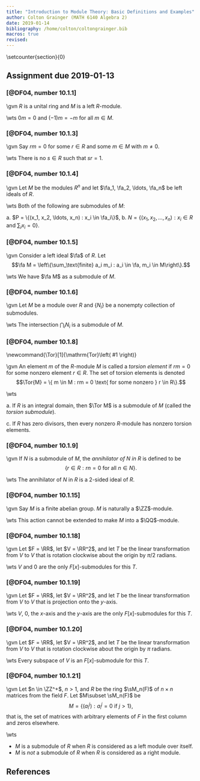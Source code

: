 ```yaml
---
title: "Introduction to Module Theory: Basic Definitions and Examples"
author: Colton Grainger (MATH 6140 Algebra 2)
date: 2019-01-14
bibliography: /home/colton/coltongrainger.bib
macros: true
revised:
---
```


\setcounter{section}{0}

## Assignment due 2019-01-13

### [@DF04, number 10.1.1]

\gvn $R$ is a unital ring and $M$ is a left $R$-module.

\wts $0m = 0$ and $(-1)m = -m$ for all $m \in M$.

### [@DF04, number 10.1.3]

\gvn Say $rm = 0$ for some $r \in R$ and some $m \in M$ with $m \neq 0$.

\wts There is no $s \in R$ such that $sr =1$.

### [@DF04, number 10.1.4]

\gvn Let $M$ be the modules $R^n$ and let $\fa_1, \fa_2, \ldots, \fa_n$ be left ideals of $R$.

\wts Both of the following are submodules of $M$:
    
a. $P = \{(x_1, x_2, \ldots, x_n) : x_i \in \fa_i\}$,
b. $N = \left\{(x_1, x_2, \ldots, x_n) : x_i \in R \text{ and } \sum_i x_i = 0\right\}$.

### [@DF04, number 10.1.5]

\gvn Consider a left ideal $\fa$ of $R$. Let $$\fa M = \left\{\sum_\text{finite} a_i m_i : a_i \in \fa, m_i \in M\right\}.$$

\wts We have $\fa M$ as a submodule of $M$.

### [@DF04, number 10.1.6]

\gvn Let $M$ be a module over $R$ and $\{N_i\}$ be a nonempty collection of submodules.

\wts The intersection $\bigcap_i N_i$ is a submodule of $M$.

### [@DF04, number 10.1.8]

\newcommand{\Tor}[1]{\mathrm{Tor}\left( #1 \right)}

\gvn An element $m$ of the $R$-module $M$ is called a *torsion element* if $rm = 0$ for some nonzero element $r \in R$. The set of torsion elements is denoted $$\Tor{M} = \{ m \in M : rm = 0 \text{ for some nonzero } r \in R\}.$$

\wts 

a. If $R$ is an integral domain, then $\Tor M$ is a submodule of $M$ (called the *torsion submodule*).

c. If $R$ has zero divisors, then every nonzero $R$-module has nonzero torsion elements.

### [@DF04, number 10.1.9]

\gvn If $N$ is a submodule of $M$, the *annihilator of $N$ in $R$* is defined to be $$\{r \in R : rn = 0 \text{ for all } n \in N\}.$$

\wts The annihilator of $N$ in $R$ is a $2$-sided ideal of $R$.

### [@DF04, number 10.1.15]

\gvn Say $M$ is a finite abelian group. $M$ is naturally a $\ZZ$-module. 

\wts This action cannot be extended to make $M$ into a $\QQ$-module.

### [@DF04, number 10.1.18]

\gvn Let $F = \RR$, let $V = \RR^2$, and let $T$ be the linear transformation from $V$ to $V$ that is rotation clockwise about the origin by $\pi / 2$ radians.

\wts $V$ and $0$ are the only $F[x]$-submodules for this $T$.

### [@DF04, number 10.1.19]

\gvn Let $F = \RR$, let $V = \RR^2$, and let $T$ be the linear transformation from $V$ to $V$ that is projection onto the $y$-axis. 

\wts $V$, $0$, the $x$-axis and the $y$-axis are the only $F[x]$-submodules for this $T$.

### [@DF04, number 10.1.20]

\gvn Let $F = \RR$, let $V = \RR^2$, and let $T$ be the linear transformation from $V$ to $V$ that is rotation clockwise about the origin by $\pi$ radians.

\wts Every subspace of $V$ is an $F[x]$-submodule for this $T$.

### [@DF04, number 10.1.21]

\gvn Let $n \in \ZZ^+$, $n >1$, and $R$ be the ring $\sM_n(F)$ of $n \times n$ matrices from the field $F$. Let $M\subset \sM_n(F)$ be $$M = \left\{(a_i^j) : a_i^j = 0 \text{ if } j > 1\right\},$$ that is, the set of matrices with arbitrary elements of $F$ in the first column and zeros
elsewhere. 

\wts 

- $M$ is a submodule of $R$ when $R$ is considered as a left module over itself.
- $M$ is *not* a submodule of $R$ when $R$ is considered as a right module.

## References
